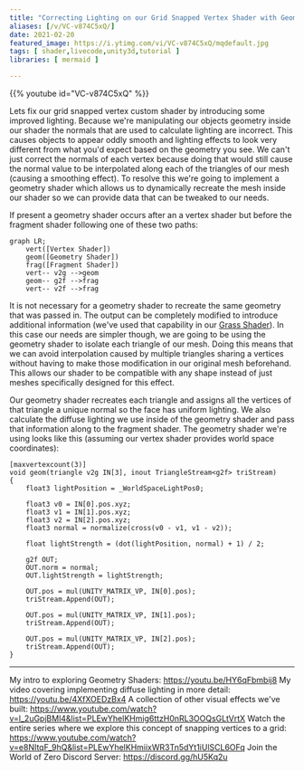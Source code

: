 ```yaml
---
title: "Correcting Lighting on our Grid Snapped Vertex Shader with Geometry Shaders"
aliases: [/v/VC-v874C5xQ/]
date: 2021-02-20
featured_image: https://i.ytimg.com/vi/VC-v874C5xQ/mqdefault.jpg
tags: [ shader,livecode,unity3d,tutorial ]
libraries: [ mermaid ]

---
```


{{% youtube id="VC-v874C5xQ" %}}

Lets fix our grid snapped vertex custom shader by introducing some improved lighting. Because we're manipulating our objects geometry inside our shader the normals that are used to calculate lighting are incorrect. This causes objects to appear oddly smooth and lighting effects to look very different from what you'd expect based on the geometry you see. We can't just correct the normals of each vertex because doing that would still cause the normal value to be interpolated along each of the triangles of our mesh (causing a smoothing effect). To resolve this we're going to implement a geometry shader which allows us to dynamically recreate the mesh inside our shader so we can provide data that can be tweaked to our needs.

If present a geometry shader occurs after an a vertex shader but before the fragment shader following one of these two paths:

```mermaid
graph LR;
    vert([Vertex Shader])
    geom([Geometry Shader])
    frag([Fragment Shader])
    vert-- v2g -->geom
    geom-- g2f -->frag
    vert-- v2f -->frag
```

It is not necessary for a geometry shader to recreate the same geometry that was passed in. The output can be completely modified to introduce additional information (we've used that capability in our [Grass Shader](https://youtu.be/b2AlyCNbYmY)). In this case our needs are simpler though, we are going to be using the geometry shader to isolate each triangle of our mesh. Doing this means that we can avoid interpolation caused by multiple triangles sharing a vertices without having to make those modification in our original mesh beforehand. This allows our shader to be compatible with any shape instead of just meshes specifically designed for this effect.

Our geometry shader recreates each triangle and assigns all the vertices of that triangle a unique normal so the face has uniform lighting. We also calculate the diffuse lighting we use inside of the geometry shader and pass that information along to the fragment shader. The geometry shader we're using looks like this (assuming our vertex shader provides world space coordinates):

```shader
[maxvertexcount(3)]
void geom(triangle v2g IN[3], inout TriangleStream<g2f> triStream)
{
    float3 lightPosition = _WorldSpaceLightPos0;

    float3 v0 = IN[0].pos.xyz;
    float3 v1 = IN[1].pos.xyz;
    float3 v2 = IN[2].pos.xyz;
    float3 normal = normalize(cross(v0 - v1, v1 - v2));

    float lightStrength = (dot(lightPosition, normal) + 1) / 2;

    g2f OUT;
    OUT.norm = normal;
    OUT.lightStrength = lightStrength;

    OUT.pos = mul(UNITY_MATRIX_VP, IN[0].pos);
    triStream.Append(OUT);

    OUT.pos = mul(UNITY_MATRIX_VP, IN[1].pos);
    triStream.Append(OUT);

    OUT.pos = mul(UNITY_MATRIX_VP, IN[2].pos);
    triStream.Append(OUT);
}
```

***

My intro to exploring Geometry Shaders: https://youtu.be/HY6qFbmbij8
My video covering implementing diffuse lighting in more detail: https://youtu.be/4XfXOEDzBx4
A collection of other visual effects we've built: https://www.youtube.com/watch?v=l_2uGpjBMl4&list=PLEwYhelKHmig6ttzH0nRL3OOQsGLtVrtX
Watch the entire series where we explore this concept of snapping vertices to a grid: https://www.youtube.com/watch?v=e8NItqF_9hQ&list=PLEwYhelKHmiixWR3Tn5dYt1iUlSCL6OFq
Join the World of Zero Discord Server: https://discord.gg/hU5Kq2u